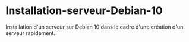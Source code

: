 # Installation-serveur-Debian-10
Installation d'un serveur sur Debian 10 dans le cadre d'une création d'un serveur rapidement.
